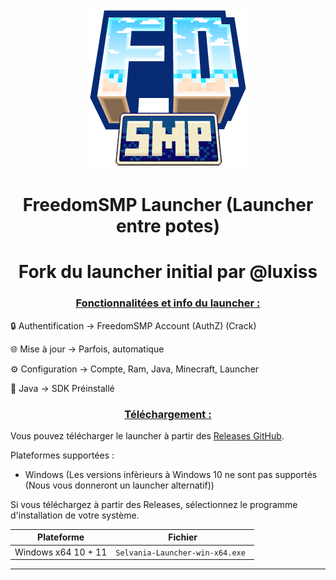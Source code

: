 <p align="center"><img src="../src/assets/images/icon.png" alt="icon-launcher"></p>

<h1 align="center">FreedomSMP Launcher (Launcher entre potes)</h1>
<h1 align="center">Fork du launcher initial par @luxiss</h1>

### **<ins><p align="center">Fonctionnalitées et info du launcher :</p>**

🔒 Authentification -> FreedomSMP Account (AuthZ) (Crack)

🌐 Mise à jour -> Parfois, automatique

⚙️ Configuration -> Compte, Ram, Java, Minecraft, Launcher

🍵 Java -> SDK Préinstallé

### **<ins><p align="center">Téléchargement :</p>**

Vous pouvez télécharger le launcher à partir des [Releases GitHub](../../../releases).

Plateformes supportées :

- Windows (Les versions infèrieurs à Windows 10 ne sont pas supportés (Nous vous donneront un launcher alternatif))

Si vous téléchargez à partir des Releases, sélectionnez le programme d'installation de votre système.

 Plateforme | Fichier |
| -------- | ---- |
| Windows x64 10 + 11 | `Selvania-Launcher-win-x64.exe ` |

---
